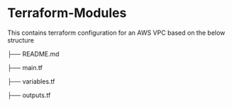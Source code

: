 # Terraform-Modules
This contains terraform configuration for an AWS VPC based on the below structure

├── README.md

├── main.tf

├── variables.tf

├── outputs.tf
